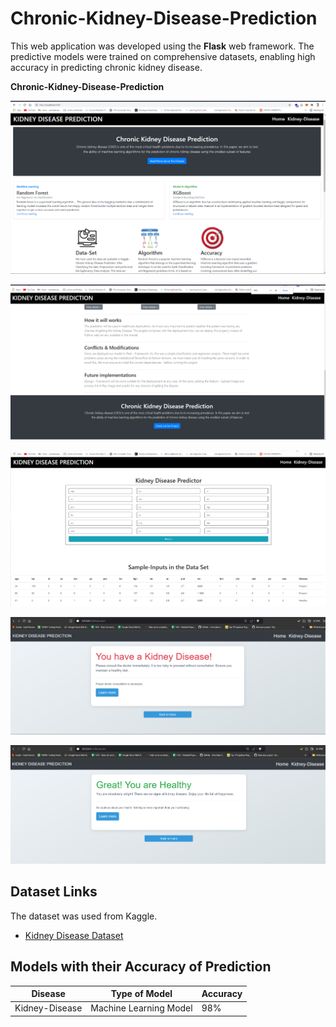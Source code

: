 # Chronic-Kidney-Disease-Prediction

This web application was developed using the **Flask** web framework. The predictive models were trained on comprehensive datasets, enabling high accuracy in predicting chronic kidney disease. 

**Chronic-Kidney-Disease-Prediction**

![image](images/image1.png)

![image](images/image2.png)

![image](images/image3.png)

![image](images/image4.png)

![image](images/image5.png)



## Dataset Links

The dataset was used from Kaggle.

- [Kidney Disease Dataset](https://www.kaggle.com/mansoordaku/ckdisease)

## Models with their Accuracy of Prediction

| Disease        | Type of Model            | Accuracy |
| -------------- | ------------------------ | -------- |
| Kidney-Disease       | Machine Learning Model   | 98%   |

